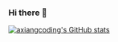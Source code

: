 ### Hi there 👋

<!--
**axiangcoding/axiangcoding** is a ✨ _special_ ✨ repository because its `README.md` (this file) appears on your GitHub profile.

Here are some ideas to get you started:

- 🔭 I’m currently working on ...
- 🌱 I’m currently learning ...
- 👯 I’m looking to collaborate on ...
- 🤔 I’m looking for help with ...
- 💬 Ask me about ...
- 📫 How to reach me: ...
- 😄 Pronouns: ...
- ⚡ Fun fact: ...
-->
[![axiangcoding's GitHub stats](https://github-readme-stats.vercel.app/api?username=axiangcoding&theme=merko)](https://github.com/axiangcoding/github-readme-stats)
